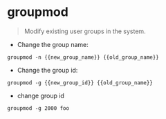 # groupmod

> Modify existing user groups in the system.

- Change the group name:

`groupmod -n {{new_group_name}} {{old_group_name}}`

- Change the group id:

`groupmod -g {{new_group_id}} {{old_group_name}}`
- change group id

`groupmod -g 2000 foo`


